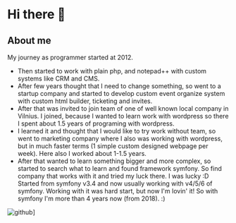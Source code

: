 # Hi there 👋

## About me
My journey as programmer started at 2012. 
 - Then started to work with plain php, and notepad++ with custom systems like CRM and CMS. 
 - After few years thought that I need to change something, so went to a startup company and started to develop custom event organize system with custom html builder, ticketing and invites. 
 - After that was invited to join team of one of well known local company in Vilnius. I joined, because I wanted to learn work with wordpress so there I spent about 1.5 years of programing with wordpress. 
 - I learned it and thought that I would like to try work without team, so went to marketing company where I also was working with wordpress, but in much faster terms (1 simple custom designed webpage per week). Here also I worked about 1-1.5 years. 
 - After that wanted to learn something bigger and more complex, so started to search what to learn and found framework symfony. So find company that works with it and tried my luck there. I was lucky :D Started from symfony v3.4 and now usually working with v4/5/6 of symfony. Working with it was hard start, but now I'm lovin' it! So with symfony I'm more than 4 years now (from 2018). :)  


![github](https://img.shields.io/badge/GitHub-000000?style=for-the-badge&logo=GitHub&logoColor=white)]


<!--
**scorpioniz/scorpioniz** is a ✨ _special_ ✨ repository because its `README.md` (this file) appears on your GitHub profile.

Here are some ideas to get you started:

- 🔭 I’m currently working on ...
- 🌱 I’m currently learning ...
- 👯 I’m looking to collaborate on ...
- 🤔 I’m looking for help with ...
- 💬 Ask me about ...
- 📫 How to reach me: ...
- 😄 Pronouns: ...
- ⚡ Fun fact: ...
-->
